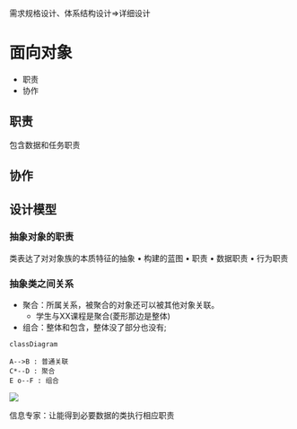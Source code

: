 
需求规格设计、体系结构设计$\Rightarrow$详细设计

# 面向对象

- 职责
- 协作

## 职责

包含数据和任务职责


## 协作


## 设计模型

### 抽象对象的职责

类表达了对对象族的本质特征的抽象
• 构建的蓝图
• 职责
• 数据职责
• ⾏为职责


### 抽象类之间关系

- 聚合：所属关系，被聚合的对象还可以被其他对象关联。
	- 学生与XX课程是聚合(菱形那边是整体)
- 组合：整体和包含，整体没了部分也没有;

```mermaid
classDiagram

A-->B : 普通关联
C*--D : 聚合
E o--F : 组合
```

![](https://chillcharlie-img.oss-cn-hangzhou.aliyuncs.com/imgae/2023/04/28/2614a93117f31631851bc0a3bfb12def_202304281041244.png)


信息专家：让能得到必要数据的类执行相应职责

